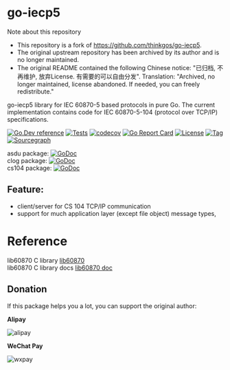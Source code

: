 # go-iecp5

Note about this repository
- This repository is a fork of https://github.com/thinkgos/go-iecp5.
- The original upstream repository has been archived by its author and is no longer maintained.
- The original README contained the following Chinese notice: "已归档, 不再维护, 放弃License. 有需要的可以自由分发". Translation: "Archived, no longer maintained, license abandoned. If needed, you can freely redistribute."

go-iecp5 library for IEC 60870-5 based protocols in pure Go.
The current implementation contains code for IEC 60870-5-104 (protocol over TCP/IP) specifications.



[![Go.Dev reference](https://img.shields.io/badge/go.dev-reference-blue?logo=go&logoColor=white)](https://pkg.go.dev/github.com/thinkgos/go-iecp5?tab=doc)
[![Tests](https://github.com/thinkgos/go-iecp5/actions/workflows/ci.yml/badge.svg)](https://github.com/thinkgos/go-iecp5/actions/workflows/ci.yml)
[![codecov](https://codecov.io/gh/thinkgos/go-iecp5/branch/master/graph/badge.svg)](https://codecov.io/gh/thinkgos/go-iecp5)
[![Go Report Card](https://goreportcard.com/badge/github.com/thinkgos/go-iecp5)](https://goreportcard.com/report/github.com/thinkgos/go-iecp5)
[![License](https://img.shields.io/github/license/thinkgos/go-iecp5)](https://github.com/thinkgos/go-iecp5/raw/master/LICENSE)
[![Tag](https://img.shields.io/github/v/tag/thinkgos/go-iecp5)](https://github.com/thinkgos/go-iecp5/tags)
[![Sourcegraph](https://sourcegraph.com/github.com/thinkgos/go-iecp5/-/badge.svg)](https://sourcegraph.com/github.com/thinkgos/go-iecp5?badge)


asdu package: [![GoDoc](https://godoc.org/github.com/thinkgos/go-iecp5/asdu?status.svg)](https://godoc.org/github.com/thinkgos/go-iecp5/asdu)  
clog package: [![GoDoc](https://godoc.org/github.com/thinkgos/go-iecp5/clog?status.svg)](https://godoc.org/github.com/thinkgos/go-iecp5/clog)  
cs104 package: [![GoDoc](https://godoc.org/github.com/thinkgos/go-iecp5/cs104?status.svg)](https://godoc.org/github.com/thinkgos/go-iecp5/cs104)  

## Feature:

- client/server for CS 104 TCP/IP communication
- support for much application layer (except file object) message types,

# Reference
lib60870 C library [lib60870](https://github.com/mz-automation/lib60870)  
lib60870 C library docs [lib60870 doc](https://support.mz-automation.de/doc/lib60870/latest/group__CS104__MASTER.html)

## Donation

If this package helps you a lot, you can support the original author:

**Alipay**

![alipay](https://github.com/thinkgos/thinkgos/blob/master/asserts/alipay.jpg)

**WeChat Pay**

![wxpay](https://github.com/thinkgos/thinkgos/blob/master/asserts/wxpay.jpg)
